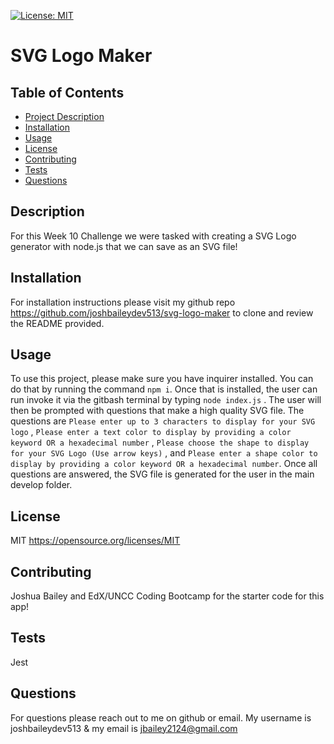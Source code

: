 [![License: MIT](https://img.shields.io/badge/License-MIT-yellow.svg)](https://opensource.org/licenses/MIT)
# SVG Logo Maker

## Table of Contents
- [Project Description](#description)
- [Installation](#installation)
- [Usage](#usage)
- [License](#license)
- [Contributing](#contributing)
- [Tests](#tests)
- [Questions](#questions)

## Description
For this Week 10 Challenge we were tasked with creating a SVG Logo generator with node.js that we can save as an SVG file! 

## Installation
For installation instructions please visit my github repo https://github.com/joshbaileydev513/svg-logo-maker to clone and review the README provided.

## Usage
To use this project, please make sure you have inquirer installed. You can do that by running the command `npm i`. Once that is installed, the user can run invoke it via the gitbash terminal by typing `node index.js` . The user will then be prompted with questions that make a high quality SVG file. The questions are `Please enter up to 3 characters to display for your SVG logo` , `Please enter a text color to display by providing a color keyword OR a hexadecimal number` , `Please choose the shape to display for your SVG Logo (Use arrow keys)` , and `Please enter a shape color to display by providing a color keyword OR a hexadecimal number`. Once all questions are answered, the SVG file is generated for the user in the main develop folder.

## License
MIT
https://opensource.org/licenses/MIT

## Contributing
Joshua Bailey and EdX/UNCC Coding Bootcamp for the starter code for this app!

## Tests
Jest

## Questions
For questions please reach out to me on github or email. My username is joshbaileydev513 & my email is jbailey2124@gmail.com
